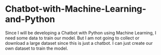 # Chatbot-with-Machine-Learning-and-Python
Since I will be developing a Chatbot with Python using Machine Learning, I need some data to train our model. But I am not going to collect or download a large dataset since this is just a chatbot. I can just create our own dataset to train the model.
